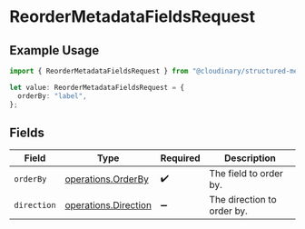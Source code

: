 # ReorderMetadataFieldsRequest

## Example Usage

```typescript
import { ReorderMetadataFieldsRequest } from "@cloudinary/structured-metadata/models/operations";

let value: ReorderMetadataFieldsRequest = {
  orderBy: "label",
};
```

## Fields

| Field                                                        | Type                                                         | Required                                                     | Description                                                  |
| ------------------------------------------------------------ | ------------------------------------------------------------ | ------------------------------------------------------------ | ------------------------------------------------------------ |
| `orderBy`                                                    | [operations.OrderBy](../../models/operations/orderby.md)     | :heavy_check_mark:                                           | The field to order by.                                       |
| `direction`                                                  | [operations.Direction](../../models/operations/direction.md) | :heavy_minus_sign:                                           | The direction to order by.                                   |